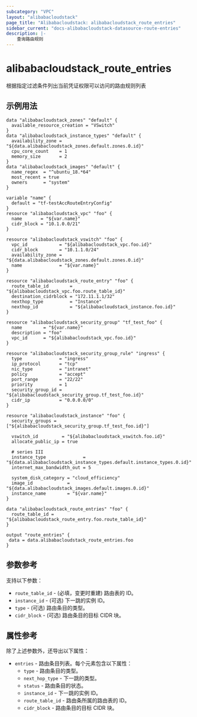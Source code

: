 ```yaml
---
subcategory: "VPC"
layout: "alibabacloudstack"
page_title: "Alibabacloudstack: alibabacloudstack_route_entries"
sidebar_current: "docs-alibabacloudstack-datasource-route-entries"
description: |-
    查询路由规则
---
```


# alibabacloudstack_route_entries

根据指定过滤条件列出当前凭证权限可以访问的路由规则列表


## 示例用法

```
data "alibabacloudstack_zones" "default" {
  available_resource_creation = "VSwitch"
}
data "alibabacloudstack_instance_types" "default" {
  availability_zone = "${data.alibabacloudstack_zones.default.zones.0.id}"
  cpu_core_count    = 1
  memory_size       = 2
}
data "alibabacloudstack_images" "default" {
  name_regex  = "^ubuntu_18.*64"
  most_recent = true
  owners      = "system"
}

variable "name" {
  default = "tf-testAccRouteEntryConfig"
}
resource "alibabacloudstack_vpc" "foo" {
  name       = "${var.name}"
  cidr_block = "10.1.0.0/21"
}

resource "alibabacloudstack_vswitch" "foo" {
  vpc_id            = "${alibabacloudstack_vpc.foo.id}"
  cidr_block        = "10.1.1.0/24"
  availability_zone = "${data.alibabacloudstack_zones.default.zones.0.id}"
  name              = "${var.name}"
}

resource "alibabacloudstack_route_entry" "foo" {
  route_table_id        = "${alibabacloudstack_vpc.foo.route_table_id}"
  destination_cidrblock = "172.11.1.1/32"
  nexthop_type          = "Instance"
  nexthop_id            = "${alibabacloudstack_instance.foo.id}"
}

resource "alibabacloudstack_security_group" "tf_test_foo" {
  name        = "${var.name}"
  description = "foo"
  vpc_id      = "${alibabacloudstack_vpc.foo.id}"
}

resource "alibabacloudstack_security_group_rule" "ingress" {
  type              = "ingress"
  ip_protocol       = "tcp"
  nic_type          = "intranet"
  policy            = "accept"
  port_range        = "22/22"
  priority          = 1
  security_group_id = "${alibabacloudstack_security_group.tf_test_foo.id}"
  cidr_ip           = "0.0.0.0/0"
}

resource "alibabacloudstack_instance" "foo" {
  security_groups = ["${alibabacloudstack_security_group.tf_test_foo.id}"]

  vswitch_id         = "${alibabacloudstack_vswitch.foo.id}"
  allocate_public_ip = true

  # series III
  instance_type              = "${data.alibabacloudstack_instance_types.default.instance_types.0.id}"
  internet_max_bandwidth_out = 5

  system_disk_category = "cloud_efficiency"
  image_id             = "${data.alibabacloudstack_images.default.images.0.id}"
  instance_name        = "${var.name}"
}

data "alibabacloudstack_route_entries" "foo" {
  route_table_id = "${alibabacloudstack_route_entry.foo.route_table_id}"
}

output "route_entries" {
 data = data.alibabacloudstack_route_entries.foo
}

```

## 参数参考

支持以下参数：

* `route_table_id` - (必填，变更时重建) 路由表的 ID。
* `instance_id` - (可选) 下一跳的实例 ID。
* `type` - (可选) 路由条目的类型。
* `cidr_block` - (可选) 路由条目的目标 CIDR 块。

## 属性参考

除了上述参数外，还导出以下属性：

* `entries` - 路由条目列表。每个元素包含以下属性：
  * `type` - 路由条目的类型。
  * `next_hop_type` - 下一跳的类型。
  * `status` - 路由条目的状态。
  * `instance_id` - 下一跳的实例 ID。
  * `route_table_id` - 路由条所属的路由表的 ID。
  * `cidr_block` - 路由条目的目标 CIDR 块。